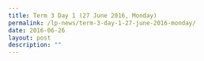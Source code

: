 ```yaml
---
title: Term 3 Day 1 (27 June 2016, Monday)
permalink: /lp-news/term-3-day-1-27-june-2016-monday/
date: 2016-06-26
layout: post
description: ""
---
```

